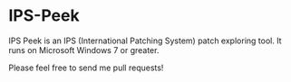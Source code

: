 # IPS-Peek
IPS Peek is an IPS (International Patching System) patch exploring tool. It runs on Microsoft Windows 7 or greater. 

Please feel free to send me pull requests!
